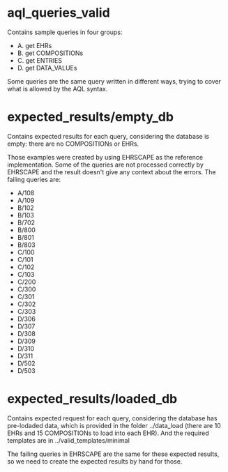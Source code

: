 # aql_queries_valid

Contains sample queries in four groups:

- A. get EHRs
- B. get COMPOSITIONs
- C. get ENTRIES
- D. get DATA_VALUEs

Some queries are the same query written in different ways, trying to cover what is allowed by the AQL syntax.


# expected_results/empty_db

Contains expected results for each query, considering the database is empty: there are no COMPOSITIONs or EHRs.

Those examples were created by using EHRSCAPE as the reference implementation. Some of the queries are not processed correctly by EHRSCAPE and the result doesn't give any context about the errors. The failing queries are:

- A/108
- A/109
- B/102
- B/103
- B/702
- B/800
- B/801
- B/803
- C/100
- C/101
- C/102
- C/103
- C/200
- C/300
- C/301
- C/302
- C/303
- D/306
- D/307
- D/308
- D/309
- D/310
- D/311
- D/502
- D/503


# expected_results/loaded_db

Contains expected request for each query, considering the database has pre-lodaded data, which is provided in the folder ../data_load (there are 10 EHRs and 15 COMPOSITIONs to load into each EHR). And the required templates are in ../valid_templates/minimal

The failing queries in EHRSCAPE are the same for these expected results, so we need to create the expected results by hand for those.
